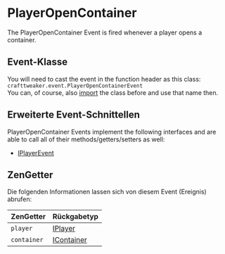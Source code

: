 # PlayerOpenContainer

The PlayerOpenContainer Event is fired whenever a player opens a container.

## Event-Klasse

You will need to cast the event in the function header as this class:  
`crafttweaker.event.PlayerOpenContainerEvent`  
You can, of course, also [import](/AdvancedFunctions/Import/) the class before and use that name then.

## Erweiterte Event-Schnittellen

PlayerOpenContainer Events implement the following interfaces and are able to call all of their methods/getters/setters as well:

- [IPlayerEvent](/Vanilla/Events/Events/IPlayerEvent/)

## ZenGetter

Die folgenden Informationen lassen sich von diesem Event (Ereignis) abrufen:

| ZenGetter   | Rückgabetyp                                  |
| ----------- | -------------------------------------------- |
| `player`    | [IPlayer](/Vanilla/Players/IPlayer/)         |
| `container` | [IContainer](/Vanilla/Container/IContainer/) |